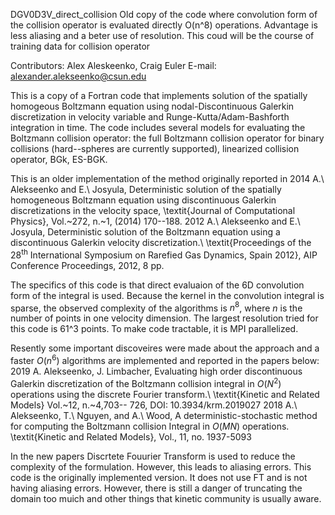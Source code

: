 DGV0D3V_direct_collision
Old copy of the code where convolution form of the collision operator is evaluated directly O(n^8) operations. Advantage is less aliasing and a beter use of resolution. This coud will be the course of training data for collision operator

Contributors: Alex Aleskeenko, Craig Euler
E-mail: alexander.alekseenko@csun.edu

This is a copy of a Fortran code that implements solution of the spatially homogeous Boltzmann equation using 
nodal-Discontinuous Galerkin discretization in velocity variable and Runge-Kutta/Adam-Bashforth integration in time. 
The code includes several models for evaluating the Boltzmann collision operator: the full Boltzmann collision operator 
for binary collisions (hard--spheres are currently supported), linearized collision operator, BGk, ES-BGK.

This is an older implementation of the method originally reported in 
2014 A.\ Alekseenko and E.\ Josyula, Deterministic solution of the spatially homogeneous Boltzmann equation using discontinuous Galerkin discretizations in the velocity space, \textit{Journal of Computational Physics}, Vol.~272, n.~1, (2014) 170--188.
2012 A.\ Alekseenko and E.\ Josyula, Deterministic solution of the Boltzmann equation using a discontinuous Galerkin velocity discretization.\ \textit{Proceedings of the $28^{\mathrm{th}}$ International Symposium on Rarefied Gas Dynamics, Spain 2012}, AIP Conference Proceedings, 2012, 8 pp.

The specifics of this code is that direct evaluaion of the 6D convolution form of the integral is used. Because the kernel in the convolution integral is sparse, 
the observed complexity of the algorithms is $n^8$, where $n$ is the number of points in one velocity dimension. The largest resolution tried 
for this code is 61^3 points. To make code tractable, it is MPI parallelized. 

Resently some important discoveires were made about the approach and a faster $O(n^6)$ algorithms are implemented and reported in the papers below:
2019 A. Alekseenko, J. Limbacher, Evaluating high order discontinuous Galerkin discretization of the Boltzmann collision integral in $O(N^2)$ operations using the discrete Fourier transform.\ \textit{Kinetic and Related Models} Vol.~12, n.~4,703-- 726, DOI: 10.3934/krm.2019027
2018 A.\ Alekseenko, T.\ Nguyen, and A.\ Wood, A deterministic-stochastic method for computing the Boltzmann collision Integral in $O(MN)$ operations. \textit{Kinetic and Related Models}, Vol., 11, no. 1937-5093

In the new papers Discrtete Fouurier Transform is used to reduce the complexity of the formulation. However, this leads to aliasing errors. 
This code is the originally implemented version. It does not use FT and is not having aliasing errors. However, there is still a danger of truncating the 
domain too muich and other things that kinetic community is usually aware. 
